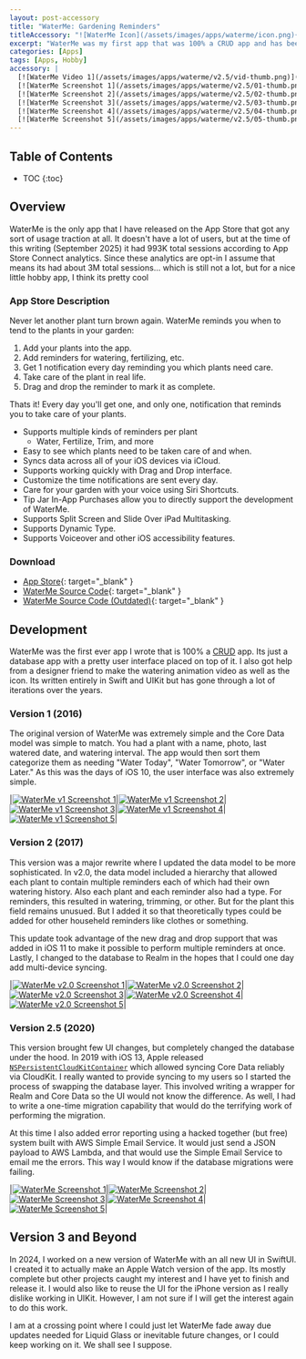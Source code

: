 ```yaml
---
layout: post-accessory
title: "WaterMe: Gardening Reminders"
titleAccessory: "![WaterMe Icon](/assets/images/apps/waterme/icon.png){: .reflect .below-xl }"
excerpt: "WaterMe was my first app that was 100% a CRUD app and has been on the App Store since 2016."
categories: [Apps]
tags: [Apps, Hobby]
accessory: |
  [![WaterMe Video 1](/assets/images/apps/waterme/v2.5/vid-thumb.png)](/assets/images/apps/waterme/v2.5/vid-full.mp4)
  [![WaterMe Screenshot 1](/assets/images/apps/waterme/v2.5/01-thumb.png)](/assets/images/apps/waterme/v2.5/01-full.png)
  [![WaterMe Screenshot 2](/assets/images/apps/waterme/v2.5/02-thumb.png)](/assets/images/apps/waterme/v2.5/02-full.png)
  [![WaterMe Screenshot 3](/assets/images/apps/waterme/v2.5/03-thumb.png)](/assets/images/apps/waterme/v2.5/03-full.png)
  [![WaterMe Screenshot 4](/assets/images/apps/waterme/v2.5/04-thumb.png)](/assets/images/apps/waterme/v2.5/04-full.png)
  [![WaterMe Screenshot 5](/assets/images/apps/waterme/v2.5/05-thumb.png)](/assets/images/apps/waterme/v2.5/05-full.png)
---
```


## Table of Contents

* TOC
{:toc}

## Overview

WaterMe is the only app that I have released on the App Store that got any sort
of usage traction at all. It doesn't have a lot of users, but at the time of
this writing \(September 2025) it had 993K total sessions according to App Store
Connect analytics. Since these analytics are opt-in I assume that means its had
about 3M total sessions… which is still not a lot, but for a nice little hobby
app, I think its pretty cool <i class="fa-regular fa-hand-peace"></i>

### App Store Description

Never let another plant turn brown again. WaterMe reminds you when to tend to
the plants in your garden:

1. Add your plants into the app.
1. Add reminders for watering, fertilizing, etc.
1. Get 1 notification every day reminding you which plants need care.
1. Take care of the plant in real life.
1. Drag and drop the reminder to mark it as complete.

Thats it! Every day you'll get one, and only one, notification that reminds you
to take care of your plants.

- Supports multiple kinds of reminders per plant
  - Water, Fertilize, Trim, and more
- Easy to see which plants need to be taken care of and when.
- Syncs data across all of your iOS devices via iCloud.
- Supports working quickly with Drag and Drop interface.
- Customize the time notifications are sent every day.
- Care for your garden with your voice using Siri Shortcuts.
- Tip Jar In-App Purchases allow you to directly support the development of WaterMe.
- Supports Split Screen and Slide Over iPad Multitasking.
- Supports Dynamic Type.
- Supports Voiceover and other iOS accessibility features.

### Download

- [<i class="fa-brands fa-app-store"></i>App Store](https://apps.apple.com/us/app/waterme-gardening-reminders/id1089742494){: target="_blank" }
- [<i class="fa-brands fa-github"></i>WaterMe Source Code](https://github.com/jeffreybergier/WaterMe/){: target="_blank" }
- [<i class="fa-brands fa-bitbucket"></i>WaterMe Source Code \(Outdated\)](https://bitbucket.org/saturdayapps/waterme/){: target="_blank" }

## Development

WaterMe was the first ever app I wrote that is 100% a [CRUD](https://en.wikipedia.org/wiki/Create,_read,_update_and_delete) 
app. Its just a database app with a pretty user interface placed on top of it.
I also got help from a designer friend to make the watering animation video as
well as the icon. Its written entirely in Swift and UIKit but has gone through
a lot of iterations over the years.

### Version 1 (2016)

The original version of WaterMe was extremely simple and the Core Data model was
simple to match. You had a plant with a name, photo, last watered date, and
watering interval. The app would then sort them categorize them as needing
"Water Today", "Water Tomorrow", or "Water Later." As this was the days of iOS
10, the user interface was also extremely simple.

|[![WaterMe v1 Screenshot 1](/assets/images/apps/waterme/v1/01-thumb.png)](/assets/images/apps/waterme/v1/01-full.png)|[![WaterMe v1 Screenshot 2](/assets/images/apps/waterme/v1/02-thumb.png)](/assets/images/apps/waterme/v1/02-full.png)|[![WaterMe v1 Screenshot 3](/assets/images/apps/waterme/v1/03-thumb.png)](/assets/images/apps/waterme/v1/03-full.png)|[![WaterMe v1 Screenshot 4](/assets/images/apps/waterme/v1/04-thumb.png)](/assets/images/apps/waterme/v1/04-full.png)|[![WaterMe v1 Screenshot 5](/assets/images/apps/waterme/v1/05-thumb.png)](/assets/images/apps/waterme/v1/05-full.png)|

    
### Version 2 (2017)

This version was a major rewrite where I updated the data model to be more
sophisticated. In v2.0, the data model included a hierarchy that allowed each
plant to contain multiple reminders each of which had their own watering
history. Also each plant and each reminder also had a type. For reminders, this
resulted in watering, trimming, or other. But for the plant this field remains
unusued. But I added it so that theoretically types could be added for other
househeld reminders like clothes or something.

This update took advantage of the new drag and drop support that was
added in iOS 11 to make it possible to perform multiple reminders at once.
Lastly, I changed to the database to Realm in the hopes that I could one day
add multi-device syncing.

|[![WaterMe v2.0 Screenshot 1](/assets/images/apps/waterme/v2.0/01-thumb.png)](/assets/images/apps/waterme/v2.0/01-full.png)|[![WaterMe v2.0 Screenshot 2](/assets/images/apps/waterme/v2.0/02-thumb.png)](/assets/images/apps/waterme/v2.0/02-full.png)|[![WaterMe v2.0 Screenshot 3](/assets/images/apps/waterme/v2.0/03-thumb.png)](/assets/images/apps/waterme/v2.0/03-full.png)|[![WaterMe v2.0 Screenshot 4](/assets/images/apps/waterme/v2.0/04-thumb.png)](/assets/images/apps/waterme/v2.0/04-full.png)|[![WaterMe v2.0 Screenshot 5](/assets/images/apps/waterme/v2.0/05-thumb.png)](/assets/images/apps/waterme/v2.0/05-full.png)|

### Version 2.5 (2020)

This version brought few UI changes, but completely changed the database under
the hood. In 2019 with iOS 13, Apple released
[`NSPersistentCloudKitContainer`](https://developer.apple.com/documentation/coredata/nspersistentcloudkitcontainer) 
which allowed syncing Core Data reliably via CloudKit. I really wanted to
provide syncing to my users so I started the process of swapping the database
layer. This involved writing a wrapper for Realm and Core Data so the UI would
not know the difference. As well, I had to write a one-time migration capability
that would do the terrifying work of performing the migration.

At this time I also added error reporting using a hacked together (but free)
system built with AWS Simple Email Service. It would just send a JSON payload to
AWS Lambda, and that would use the Simple Email Service to email me the errors.
This way I would know if the database migrations were failing.

|[![WaterMe Screenshot 1](/assets/images/apps/waterme/v2.5/01-thumb.png)](/assets/images/apps/waterme/v2.5/01-full.png)|[![WaterMe Screenshot 2](/assets/images/apps/waterme/v2.5/02-thumb.png)](/assets/images/apps/waterme/v2.5/02-full.png)|[![WaterMe Screenshot 3](/assets/images/apps/waterme/v2.5/03-thumb.png)](/assets/images/apps/waterme/v2.5/03-full.png)|[![WaterMe Screenshot 4](/assets/images/apps/waterme/v2.5/04-thumb.png)](/assets/images/apps/waterme/v2.5/04-full.png)|[![WaterMe Screenshot 5](/assets/images/apps/waterme/v2.5/05-thumb.png)](/assets/images/apps/waterme/v2.5/05-full.png)|

## Version 3 and Beyond

In 2024, I worked on a new version of WaterMe with an all new UI in SwiftUI.
I created it to actually make an Apple Watch version of the app. Its mostly 
complete but other projects caught my interest and I have yet to finish and
release it. I would also like to reuse the UI for the iPhone version as I really
dislike working in UIKit. However, I am not sure if I will get the interest
again to do this work.

I am at a crossing point where I could just let WaterMe fade away due updates 
needed for Liquid Glass or inevitable future changes, or I could keep working
on it. We shall see I suppose.